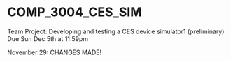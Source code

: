 # COMP_3004_CES_SIM
Team Project: Developing and testing a CES device simulator1  (preliminary)  Due Sun Dec 5th at 11:59pm

November 29: CHANGES MADE!
